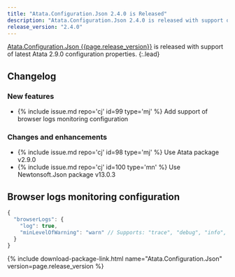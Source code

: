 ```yaml
---
title: "Atata.Configuration.Json 2.4.0 is Released"
description: "Atata.Configuration.Json 2.4.0 is released with support of latest Atata 2.9.0 configuration properties."
release_version: "2.4.0"
---
```


[Atata.Configuration.Json {{page.release_version}}](https://www.nuget.org/packages/Atata.Configuration.Json/{{page.release_version}})
is released with support of latest Atata 2.9.0 configuration properties.
{:.lead}

<!--more-->

## Changelog

### New features

- {% include issue.md repo='cj' id=99 type='mj' %} Add support of browser logs monitoring configuration

### Changes and enhancements

- {% include issue.md repo='cj' id=98 type='mj' %} Use Atata package v2.9.0
- {% include issue.md repo='cj' id=100 type='mn' %} Use Newtonsoft.Json package v13.0.3

## Browser logs monitoring configuration

```js
{
  "browserLogs": {
    "log": true,
    "minLevelOfWarning": "warn" // Supports: "trace", "debug", "info", "warn", "error", "fatal".
  }
}
```

{% include download-package-link.html name="Atata.Configuration.Json" version=page.release_version %}